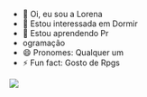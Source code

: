 - 👋 Oi, eu sou a Lorena
- 👀 Estou interessada em Dormir
- 🌱 Estou aprendendo Pr
- ogramação
- 😄 Pronomes: Qualquer um
- ⚡ Fun fact: Gosto de Rpgs

![](https://tenor.com/view/cat-cat-meme-funnt-cat-black-cat-sleepy-cat-gif-16409614852005252877)

<!---
Myena1/Myena1 is a ✨ special ✨ repository because its `README.md` (this file) appears on your GitHub profile.
You can click the Preview link to take a look at your changes.
--->
